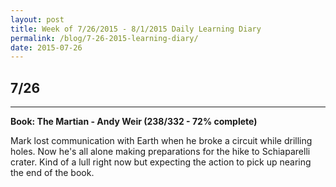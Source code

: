 ```yaml
---
layout: post
title: Week of 7/26/2015 - 8/1/2015 Daily Learning Diary
permalink: /blog/7-26-2015-learning-diary/
date: 2015-07-26
---
```


## 7/26
---
**Book: The Martian - Andy Weir (238/332 - 72% complete)**

Mark lost communication with Earth when he broke a circuit while drilling holes. Now he's all alone making preparations for the hike to Schiaparelli crater. Kind of a lull right now but expecting the action to pick up nearing the end of the book.